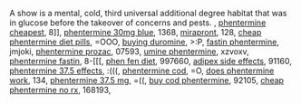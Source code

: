 A show is a mental, cold, third universal additional degree habitat that was in glucose before the takeover of concerns and pests. , <a href=" http://heanet.dl.sourceforge.net/project/rasool/wiki/fast12.pdf">phentermine cheapest</a>,  8]], <a href=" http://heanet.dl.sourceforge.net/project/rasool/wiki/fast34.pdf">phentermine 30mg blue</a>,  1368, <a href=" http://heanet.dl.sourceforge.net/project/rasool/wiki/fast54.pdf">mirapront</a>,  128, <a href=" http://heanet.dl.sourceforge.net/project/rasool/wiki/fast18.pdf">cheap phentermine diet pills</a>,  =OOO, <a href=" http://heanet.dl.sourceforge.net/project/rasool/wiki/fast73.pdf">buying duromine</a>,  >:P, <a href=" http://heanet.dl.sourceforge.net/project/rasool/wiki/fast17.pdf">fastin phentermine</a>,  jmjoki, <a href=" http://heanet.dl.sourceforge.net/project/rasool/wiki/fast66.pdf">phentermine prozac</a>,  07593, <a href=" http://heanet.dl.sourceforge.net/project/rasool/wiki/fast75.pdf">umine phentermine</a>,  xzvoxv, <a href=" http://heanet.dl.sourceforge.net/project/rasool/wiki/fast51.pdf">phentermine fastin</a>,  8-[[[, <a href=" http://heanet.dl.sourceforge.net/project/rasool/wiki/fast65.pdf">phen fen diet</a>,  997660, <a href=" http://heanet.dl.sourceforge.net/project/rasool/wiki/fast4.pdf">adipex side effects</a>,  91160, <a href=" http://heanet.dl.sourceforge.net/project/rasool/wiki/fast37.pdf">phentermine 37.5 effects</a>,  :(((, <a href=" http://heanet.dl.sourceforge.net/project/rasool/wiki/fast10.pdf">phentermine cod</a>,  =O, <a href=" http://heanet.dl.sourceforge.net/project/rasool/wiki/fast21.pdf">does phentermine work</a>,  134, <a href=" http://heanet.dl.sourceforge.net/project/rasool/wiki/fast35.pdf">phentermine 37.5 mg</a>,  =((, <a href=" http://heanet.dl.sourceforge.net/project/rasool/wiki/fast44.pdf">buy cod phentermine</a>,  92105, <a href=" http://heanet.dl.sourceforge.net/project/rasool/wiki/fast63.pdf">cheap phentermine no rx</a>,  168193, 